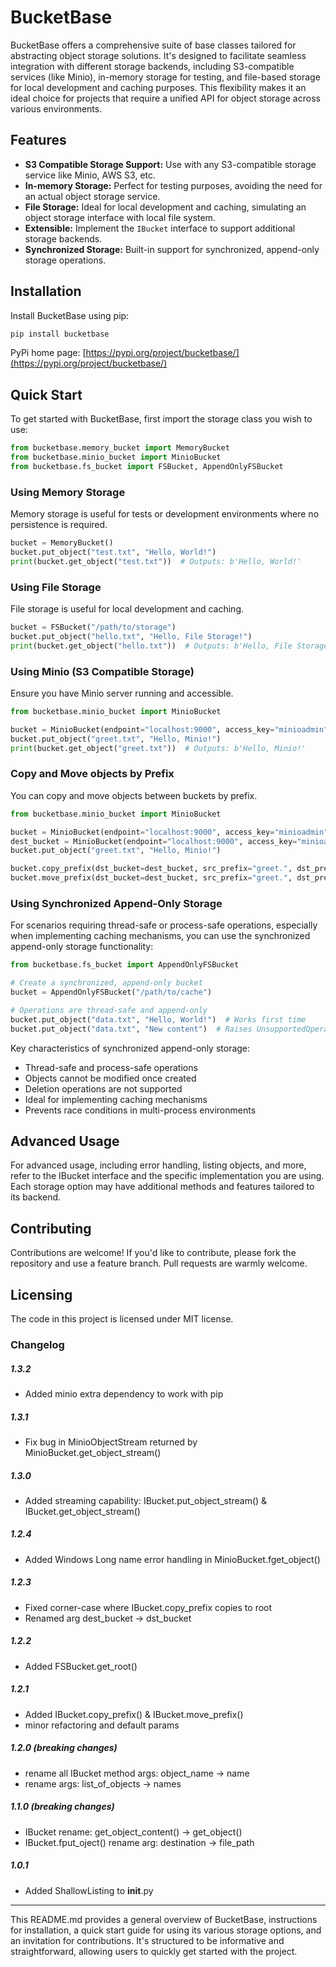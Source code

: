 # BucketBase

BucketBase offers a comprehensive suite of base classes tailored for abstracting object storage solutions. It's designed to facilitate seamless integration with
different storage backends, including S3-compatible services (like Minio), in-memory storage for testing, and file-based storage for local development and
caching purposes. This flexibility makes it an ideal choice for projects that require a unified API for object storage across various environments.

## Features

- **S3 Compatible Storage Support:** Use with any S3-compatible storage service like Minio, AWS S3, etc.
- **In-memory Storage:** Perfect for testing purposes, avoiding the need for an actual object storage service.
- **File Storage:** Ideal for local development and caching, simulating an object storage interface with local file system.
- **Extensible:** Implement the `IBucket` interface to support additional storage backends.
- **Synchronized Storage:** Built-in support for synchronized, append-only storage operations.

## Installation

Install BucketBase using pip:

```bash
pip install bucketbase
```

PyPi home page: [https://pypi.org/project/bucketbase/](https://pypi.org/project/bucketbase/)

## Quick Start

To get started with BucketBase, first import the storage class you wish to use:

```python
from bucketbase.memory_bucket import MemoryBucket
from bucketbase.minio_bucket import MinioBucket
from bucketbase.fs_bucket import FSBucket, AppendOnlyFSBucket
```

### Using Memory Storage

Memory storage is useful for tests or development environments where no persistence is required.

```python
bucket = MemoryBucket()
bucket.put_object("test.txt", "Hello, World!")
print(bucket.get_object("test.txt"))  # Outputs: b'Hello, World!'
```

### Using File Storage

File storage is useful for local development and caching.

```python
bucket = FSBucket("/path/to/storage")
bucket.put_object("hello.txt", "Hello, File Storage!")
print(bucket.get_object("hello.txt"))  # Outputs: b'Hello, File Storage!'
```

### Using Minio (S3 Compatible Storage)

Ensure you have Minio server running and accessible.

```python
from bucketbase.minio_bucket import MinioBucket

bucket = MinioBucket(endpoint="localhost:9000", access_key="minioadmin", secret_key="minioadmin", secure=False)
bucket.put_object("greet.txt", "Hello, Minio!")
print(bucket.get_object("greet.txt"))  # Outputs: b'Hello, Minio!'
```

### Copy and Move objects by Prefix

You can copy and move objects between buckets by prefix.

```python
from bucketbase.minio_bucket import MinioBucket

bucket = MinioBucket(endpoint="localhost:9000", access_key="minioadmin", secret_key="minioadmin", secure=False)
dest_bucket = MinioBucket(endpoint="localhost:9000", access_key="minioadmin", secret_key="minioadmin", secure=False, bucket_name="new_bucket")
bucket.put_object("greet.txt", "Hello, Minio!")

bucket.copy_prefix(dst_bucket=dest_bucket, src_prefix="greet.", dst_prefix="copy_dir/")
bucket.move_prefix(dst_bucket=dest_bucket, src_prefix="greet.", dst_prefix="move_dir/")                   
```

### Using Synchronized Append-Only Storage

For scenarios requiring thread-safe or process-safe operations, especially when implementing caching mechanisms, you can use the synchronized append-only storage functionality:

```python
from bucketbase.fs_bucket import AppendOnlyFSBucket

# Create a synchronized, append-only bucket
bucket = AppendOnlyFSBucket("/path/to/cache")

# Operations are thread-safe and append-only
bucket.put_object("data.txt", "Hello, World!")  # Works first time
bucket.put_object("data.txt", "New content")  # Raises UnsupportedOperation - can't modify existing files
```

Key characteristics of synchronized append-only storage:

- Thread-safe and process-safe operations
- Objects cannot be modified once created
- Deletion operations are not supported
- Ideal for implementing caching mechanisms
- Prevents race conditions in multi-process environments

## Advanced Usage

For advanced usage, including error handling, listing objects, and more, refer to the IBucket interface and the specific implementation you are using. Each
storage option may have additional methods and features tailored to its backend.

## Contributing

Contributions are welcome! If you'd like to contribute, please fork the repository and use a feature branch. Pull requests are warmly welcome.

## Licensing

The code in this project is licensed under MIT license.

### Changelog

##### 1.3.2

- Added minio extra dependency to work with pip

##### 1.3.1

- Fix bug in MinioObjectStream returned by MinioBucket.get_object_stream()

##### 1.3.0

- Added streaming capability: IBucket.put_object_stream() & IBucket.get_object_stream()

##### 1.2.4

- Added Windows Long name error handling in MinioBucket.fget_object()

##### 1.2.3

- Fixed corner-case where IBucket.copy_prefix copies to root
- Renamed arg dest_bucket -> dst_bucket

##### 1.2.2

- Added FSBucket.get_root()

##### 1.2.1

- Added IBucket.copy_prefix() & IBucket.move_prefix()
- minor refactoring and default params

##### 1.2.0 (breaking changes)

- rename all IBucket method args: object_name -> name
- rename args: list_of_objects -> names

##### 1.1.0 (breaking changes)

- IBucket rename: get_object_content() -> get_object()
- IBucket.fput_oject() rename arg: destination -> file_path

##### 1.0.1

- Added ShallowListing to __init__.py

---
This README.md provides a general overview of BucketBase, instructions for installation, a quick start guide for using its various storage options, and an
invitation for contributions. It's structured to be informative and straightforward, allowing users to quickly get started with the project.
